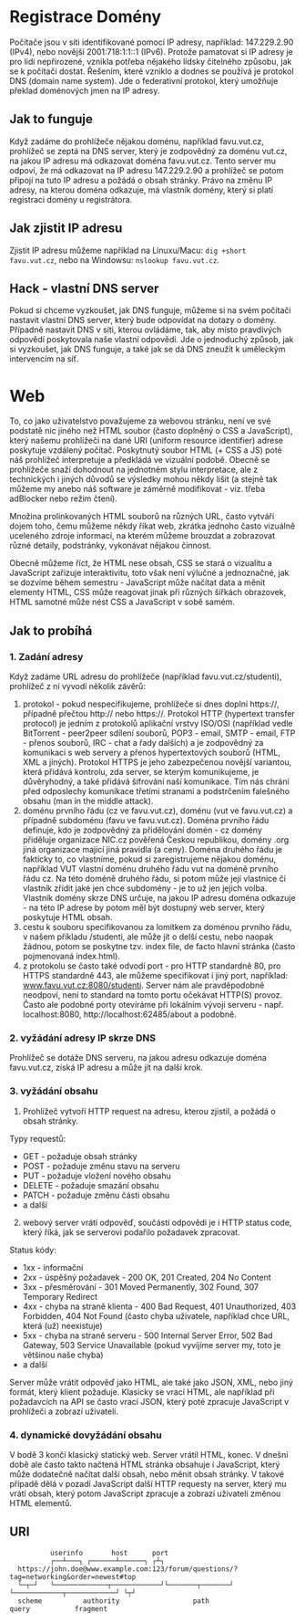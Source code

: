 # Registrace Domény

Počítače jsou v síti identifikované pomocí IP adresy, například: 147.229.2.90 (IPv4), nebo novější 2001:718:1:1::1 (IPv6).
Protože pamatovat si IP adresy je pro lidi nepřirozené, vznikla potřeba nějakého lidsky čitelného způsobu, jak se k počítači dostat.
Řešením, které vzniklo a dodnes se používá je protokol DNS (domain name system).
Jde o federativní protokol, který umožňuje překlad doménových jmen na IP adresy.

## Jak to funguje
Když zadáme do prohlížeče nějakou doménu, například favu.vut.cz, prohlížeč se zeptá na DNS server, který je zodpovědný za doménu vut.cz, na jakou IP adresu má odkazovat doména favu.vut.cz.
Tento server mu odpoví, že má odkazovat na IP adresu 147.229.2.90 a prohlížeč se potom připojí na tuto IP adresu a požádá o obsah stránky.
Právo na změnu IP adresy, na kterou doména odkazuje, má vlastník domény, který si platí registraci domény u registrátora.

## Jak zjistit IP adresu
Zjistit IP adresu můžeme například na Linuxu/Macu: `dig +short favu.vut.cz`, nebo na Windowsu: `nslookup favu.vut.cz`.

## Hack - vlastní DNS server
Pokud si chceme vyzkoušet, jak DNS funguje, můžeme si na svém počítači nastavit vlastní DNS server, který bude odpovídat na dotazy o domény.
Případně nastavit DNS v síti, kterou ovládáme, tak, aby místo pravdivých odpovědí poskytovala naše vlastní odpovědi.
Jde o jednoduchý způsob, jak si vyzkoušet, jak DNS funguje, a také jak se dá DNS zneužít k uměleckým intervencím na síť.

# Web 
To, co jako uživatelstvo považujeme za webovou stránku, není ve své podstatě nic jiného než HTML soubor (často doplněný o CSS a JavaScript), který našemu prohlížeči na dané URI (uniform resource identifier) adrese poskytuje vzdálený počítač.
Poskytnutý soubor HTML (+ CSS a JS) poté náš prohlížeč interpretuje a předkládá ve vizuální podobě.
Obecně se prohlížeče snaží dohodnout na jednotném stylu interpretace, ale z technických i jiných důvodů se výsledky mohou někdy lišit (a stejně tak můžeme my anebo náš software je záměrně modifikovat - viz. třeba adBlocker nebo režim čtení).

Množina prolinkovaných HTML souborů na různých URL, často vytváří dojem toho, čemu můžeme někdy říkat web, zkrátka jednoho často vizuálně uceleného zdroje informací, na kterém můžeme brouzdat a zobrazovat různé detaily, podstránky, vykonávat nějakou činnost.
 
Obecně můžeme říct, že HTML nese obsah, CSS se stará o vizualitu a JavaScript zařizuje interaktivitu, toto však není výlučné a jednoznačné, jak se dozvíme během semestru - JavaScript může načítat data a měnit elementy HTML, CSS může reagovat jinak při různých šířkách obrazovek, HTML samotné může nést CSS a JavaScript v sobě samém. 

## Jak to probíhá

### 1. Zadání adresy
Když zadáme URL adresu do prohlížeče (například favu.vut.cz/studenti), prohlížeč z ní vyvodí několik závěrů:

1. protokol - pokud nespecifikujeme, prohlížeče si dnes doplní https://, případně přečtou http:// nebo https://.
Protokol HTTP (hypertext transfer protocol) je jedním z protokolů aplikační vrstvy ISO/OSI (například vedle BitTorrent - peer2peer sdílení souborů, POP3 - email, SMTP - email, FTP - přenos souborů, IRC - chat a řady dalších) a je zodpovědný za komunikaci s web servery a přenos hypertextových souborů (HTML, XML a jiných).
Protokol HTTPS je jeho zabezpečenou novější variantou, která přidává kontrolu, zda server, se kterým komunikujeme, je důvěryhodný, a také přidává šifrování naší komunikace.
Tím nás chrání před odposlechy komunikace třetími stranami a podstrčením falešného obsahu (man in the middle attack).
2. doménu prvního řádu (cz ve favu.vut.cz), doménu (vut ve favu.vut.cz) a případně subdoménu (favu ve favu.vut.cz).
Doména prvního řádu definuje, kdo je zodpovědný za přidělování domén - cz domény přiděluje organizace NIC.cz pověřená Českou republikou, domény .org jiná organizace mající jiná pravidla (a ceny).
Doména druhého řádu je fakticky to, co vlastníme, pokud si zaregistrujeme nějakou doménu, například VUT vlastní doménu druhého řádu vut na doméně prvního řádu cz.
Na této doméně druhého řádu, si potom může její vlastnice či vlastník zřídit jaké jen chce subdomény - je to už jen jejich volba.
Vlastník domény skrze DNS určuje, na jakou IP adresu doména odkazuje - na této IP adrese by potom měl být dostupný web server, který poskytuje HTML obsah.
3. cestu k souboru specifikovanou za lomítkem za doménou prvního řádu, v našem příkladu /studenti, ale může jít o delší cestu, nebo naopak žádnou, potom se poskytne tzv. index file, de facto hlavní stránka (často pojmenovaná index.html).
4. z protokolu se často také odvodí port - pro HTTP standardně 80, pro HTTPS standardně 443, ale můžeme specifikovat i jiný port, například: www.favu.vut.cz:8080/studenti. Server nám ale pravděpodobně neodpoví, není to standard na tomto portu očekávat HTTP(S) provoz. Často ale podobné porty otevíráme při lokálním vývoji serveru - např. localhost:8080, http://localhost:62485/about a podobně.

### 2. vyžádání adresy IP skrze DNS

Prohlížeč se dotáže DNS serveru, na jakou adresu odkazuje doména favu.vut.cz, získá IP adresu a může jít na další krok.

### 3. vyžádání obsahu

1. Prohlížeč vytvoří HTTP request na adresu, kterou zjistil, a požádá o obsah stránky.

Typy requestů:
- GET - požaduje obsah stránky
- POST - požaduje změnu stavu na serveru
- PUT - požaduje vložení nového obsahu
- DELETE - požaduje smazání obsahu
- PATCH - požaduje změnu části obsahu
- a další

2. webový server vrátí odpověď, součástí odpovědi je i HTTP status code, který říká, jak se serverovi podařilo požadavek zpracovat.

Status kódy:
- 1xx - informační
- 2xx - úspěšný požadavek - 200 OK, 201 Created, 204 No Content
- 3xx - přesměrování - 301 Moved Permanently, 302 Found, 307 Temporary Redirect
- 4xx - chyba na straně klienta - 400 Bad Request, 401 Unauthorized, 403 Forbidden, 404 Not Found (často chyba uživatele, například chce URL, která (už) neexistuje)
- 5xx - chyba na straně serveru - 500 Internal Server Error, 502 Bad Gateway, 503 Service Unavailable (pokud vyvíjíme server my, toto je většinou naše chyba)
- a další

Server může vrátit odpověď jako HTML, ale také jako JSON, XML, nebo jiný formát, který klient požaduje.
Klasicky se vrací HTML, ale například při požadavcích na API se často vrací JSON, který poté zpracuje JavaScript v prohlížeči a zobrazí uživateli.

### 4. dynamické dovyžádání obsahu
V bodě 3 končí klasický statický web.
Server vrátil HTML, konec.
V dnešní době ale často takto načtená HTML stránka obsahuje i JavaScript, který může dodatečně načítat další obsah, nebo měnit obsah stránky.
V takové případě dělá v pozadí JavaScript další HTTP requesty na server, který mu vrátí obsah, který potom JavaScript zpracuje a zobrazí uživateli změnou HTML elementů.

## URI
```
          userinfo       host      port
          ┌──┴───┐ ┌──────┴──────┐ ┌┴┐
  https://john.doe@www.example.com:123/forum/questions/?tag=networking&order=newest#top
  └─┬─┘   └─────────────┬────────────┘└───────┬───────┘ └────────────┬────────────┘ └┬┘
  scheme          authority                  path                  query           fragment
```